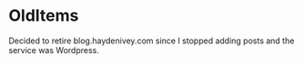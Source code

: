 # OldItems
Decided to retire blog.haydenivey.com since I stopped adding posts and the service was Wordpress.
